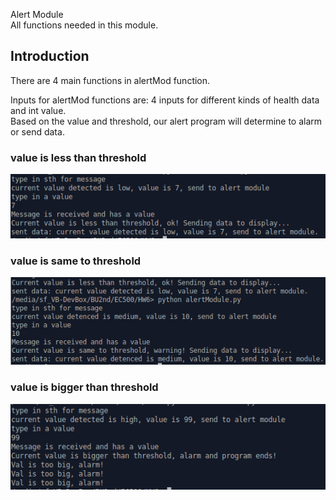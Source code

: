 Alert Module     
All functions needed in this module.       

## Introduction   
There are 4 main functions in alertMod function.    

Inputs for alertMod functions are: 4 inputs for different kinds of health data and int value.    
Based on the value and threshold, our alert program will determine to alarm or send data.   

### value is less than threshold    
![low](Alert/low.PNG)     

### value is same to threshold    
![equal](Alert/medium.PNG)    

### value is bigger than threshold    
![bigger](Alert/high.PNG)    

